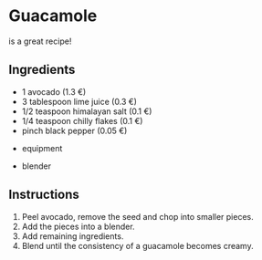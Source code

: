 
# Guacamole
is a great recipe!

## Ingredients
* 1 avocado (1.3 €)
* 3 tablespoon lime juice (0.3 €)
* 1/2 teaspoon himalayan salt (0.1 €)
* 1/4 teaspoon chilly flakes (0.1 €)
* pinch black pepper (0.05 €)

- equipment
* blender

## Instructions
1. Peel avocado, remove the seed and chop into smaller pieces.
2. Add the pieces into a blender.
3. Add remaining ingredients.
4. Blend until the consistency of a guacamole becomes creamy.

